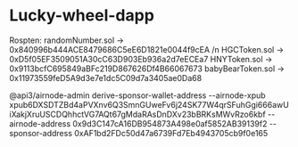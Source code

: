 # Lucky-wheel-dapp 
Rospten:
randomNumber.sol -> 0x840996b444ACE8479686C5eE6D1821e0044f9cEA /n
HGCToken.sol -> 0xD5f05EF3509051A30cC63D903Eb936a2d7eECEa7
HNYToken.sol -> 0x9113bcfC695849aBFc219D867626Df4B66067673
babyBearToken.sol -> 0x11973559feD5A9d3e7e1dc5C09d7a3405ae0Da68




@api3/airnode-admin derive-sponsor-wallet-address --airnode-xpub xpub6DXSDTZBd4aPVXnv6Q3SmnGUweFv6j24SK77W4qrSFuhGgi666awUiXakjXruUSCDQhhctVG7AQt67gMdaRAsDnDXv23bBRKsMWvRzo6kbf --airnode-address 0x9d3C147cA16DB954873A498e0af5852AB39139f2 --sponsor-address 0xAF1bd2FDc50d47a6739Fd7Eb4943705cb9f0e165
